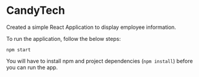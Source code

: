 # CandyTech

Created a simple React Application to display employee information.

To run the application, follow the below steps:

`npm start` 

You will have to install npm and project dependencies (`npm install`) before you can run the app.
